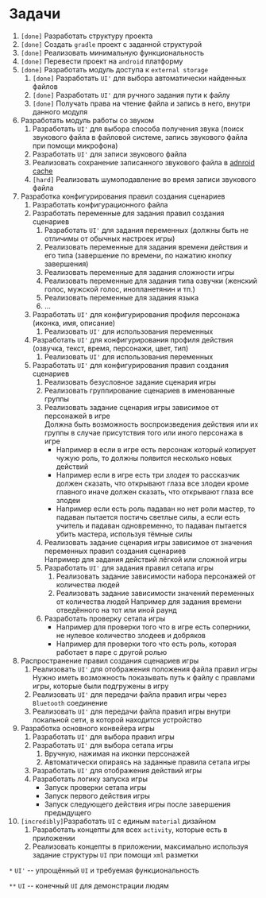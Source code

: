 
# Задачи

1. `[done]` Разработать структуру проекта
1. `[done]` Создать `gradle` проект с заданной структурой
1. `[done]` Реализовать минимальную функциональность
1. `[done]` Перевести проект на `android` платформу
1. `[done]` Разработать модуль доступа к `external storage`
    1. `[done]` Разработать `UI'` для выбора автоматически найденных файлов
    1. `[done]` Разработать `UI'` для ручного задания пути к файлу
    1. `[done]` Получать права на чтение файла и запись в него, внутри данного модуля
1. Разработать модуль работы со звуком
    1. Разработать `UI'` для выбора способа получения звука (поиск звукового файла в файловой системе, запись звукового файла при помощи микрофона)
    1. Разработать `UI'` для записи звукового файла
    1. Реализовать сохранение записанного звукового файла в [adnroid cache](https://developer.android.com/guide/topics/data/data-storage#InternalCache)
    1. `[hard]` Реализовать шумоподавление во время записи звукового файла
1. Разработка конфигурирования правил создания сценариев
    1. Разработать конфигурационного файла
    1. Разработать переменные для задания правил создания сценариев
        1. Разработать `UI'` для задания переменных (должны быть не отличимы от обычных настроек игры)
        1. Реализовать переменные для задания времени действия и его типа (завершение по времени, по нажатию кнопку завершения)
        1. Реализовать переменные для задания сложности игры
        1. Реализовать переменные для задания типа озвучки (женский голос, мужской голос, инопланетянин и тп.)
        1. Реализовать переменные для задания языка
        1. ...
    1. Разработать `UI'` для конфигурирования профиля персонажа (иконка, имя, описание)
        1. Реализовать `UI'` для использования переменных
    1. Разработать `UI'` для конфигурирования профиля действия (озвучка, текст, время, персонажи, цвет, тип)
        1. Реализовать `UI'` для использования переменных
    1. Разработать `UI'` для конфигурирования правил создания сценариев
        1. Реализовать безусловное задание сценария игры
        1. Реализовать группирование сценариев в именованные группы
        1. Реализовать задание сценария игры зависимое от персонажей в игре
            <br/> Должна быть возможность воспроизведения действия или их группы в случае присутствия того или иного персонажа в игре
            * Например в если в игре есть персонаж который копирует чужую роль, то должны появится несколько новых действий
            * Например если в игре есть три *злодея* то рассказчик должен сказать, что открывают глаза все злодеи кроме главного иначе должен сказать, что открывают глаза все злодеи
            * Например если есть роль падаван но нет роли мастер, то падаван пытается постичь светлые силы, а если есть учитель и падаван одновременно, то падаван пытается убить мастера, используя тёмные силы
        1. Реализовать задание сценария игры зависимое от значения переменных правил создания сценариев
            <br/> Например для задания действий лёгкой или сложной игры
        1. Разработать `UI'` для задания правил сетапа игры
            1. Реализовать задание зависимости набора персонажей от количества людей
            1. Реализовать задание зависимости значений переменных от количества людей
                Например для задания времени отведённого на тот или иной раунд
        1. Разработать проверку сетапа игры 
            * Например для проверки того что в игре есть соперники, не нулевое количество злодеев и добряков
            * Например для проверки того что есть роль, которая работает в паре с другой ролью
1. Распространение правил создания сценариев игры
    1. Реализовать `UI'` для отображения положения файла правил игры
        <br/> Нужно иметь возможность показывать путь к файлу с правлами игры, которые были подгружены в игру
    1. Реализовать `UI'` для передачи файла правил игры через `Bluetooth` соединение
    1. Реализовать `UI'` для передачи файла правил игры внутри локальной сети, в которой находится устройство
1. Разработка основного конвейера игры
    1. Разработать `UI'` для выбора правил игры
    1. Разработать `UI'` для выбора сетапа игры
        1. Вручную, нажимая на иконки персонажей
        1. Автоматически опираясь на заданные правила сетапа игры
    1. Разработать `UI'` для отображения действий игры
    1. Разработать логику запуска игры
        * Запуск проверки сетапа игры
        * Запуск первого действия игры
        * Запуск следующего действия игры после завершения предыдущего
1. `[incredibly]`Разработать `UI` с единым `material` дизайном
    1. Разработать концепты для всех `activity`, которые есть в приложении
    1. Реализовать концепты в приложении, максимально используя задание структуры `UI` при помощи `xml` разметки
    
`*` `UI'` -- упрощённый `UI` и требуемая функциональность

`**` `UI` -- конечный `UI` для демонстрации людям